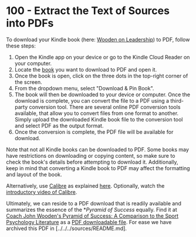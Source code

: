 # 100 - Extract the Text of Sources into PDFs

To download your Kindle book (here: [Wooden on Leadership](https://www.amazon.com/Wooden-Leadership-Create-Winning-Organization/dp/0071453393/ref=sr_1_1?crid=2T78KXOP84OH2&dib=eyJ2IjoiMSJ9.zyuFMcwayP6mH8IqMxIzRmGpDUMboSZu9jE1OUteywE-liYe6ajIY1iwrV-lRMXq56z4Gvq3XgfnRb3DW0Zr-9USajf6cLt1eSupPzdO9BIm64bu_gvHe9DQePrXd8m73FUg6M9vXAtXg1UeePsBVcUA_LTu5nfA7Ybz-KAKk5rl4NXdBb48HqNKobwIekGel_Ji1NUINhKvGuf_2X-fBsoIi_pGPRSMxpG7bHmHPfg.3w7uRK8QNv8PbDn0O_7RxXBnT_b5JoNBR0n2sY_CU8I&dib_tag=se&keywords=Wooden+on+Leadership&qid=1733563439&sprefix=wooden+on+leadership%2Caps%2C294&sr=8-1)) to PDF, follow these steps:

1. Open the Kindle app on your device or go to the Kindle Cloud Reader on your computer.
2. Locate the [book](https://read.amazon.com/?asin=B000SEHJHK&ref_=kwl_kr_iv_rec_7) you want to download to PDF and open it.
3. Once the book is open, click on the three dots in the top-right corner of the screen.
4. From the dropdown menu, select "Download & Pin Book".
5. The book will then be downloaded to your device or computer. Once the download is complete, you can convert the file to a PDF using a third-party conversion tool.
There are several online PDF conversion tools available, that allow you to convert files from one format to another. Simply upload the downloaded Kindle book file to the conversion tool and select PDF as the output format.
6. Once the conversion is complete, the PDF file will be available for download.

Note that not all Kindle books can be downloaded to PDF. Some books may have restrictions on downloading or copying content, so make sure to check the book's details before attempting to download it. Additionally, keep in mind that converting a Kindle book to PDF may affect the formatting and layout of the book.

Alternatively, use [Calibre](https://calibre-ebook.com/) as explained [here](https://pdf.wondershare.com/how-to/convert-kindle-to-pdf.html). Optionally, watch the [introductory video of Calibre](https://calibre-ebook.com/demo).

Ultimately, we can reside to a PDF download that is readily available and summarizes the essence of the **Pyramid of Success* equally. Find it at [Coach John Wooden's Pyramid of Success: A Comparison to the Sport Psychology Literature](https://www.researchgate.net/publication/274988396_Coach_John_Wooden's_Pyramid_of_Success_A_Comparison_to_the_Sport_Psychology_Literature) as a [PDF downloadable file](https://www.researchgate.net/profile/Deanna_Perez/publication/274988396_Coach_John_Wooden's_Pyramid_of_Success_A_Comparison_to_the_Sport_Psychology_Literature/links/56b9201208ae7e3a0f9f27d9/Coach-John-Woodens-Pyramid-of-Success-A-Comparison-to-the-Sport-Psychology-Literature.pdf?_tp=eyJjb250ZXh0Ijp7ImZpcnN0UGFnZSI6InB1YmxpY2F0aW9uIiwicGFnZSI6InB1YmxpY2F0aW9uIn19). For ease we have archived this PDF in [../../../sources/README.md].
